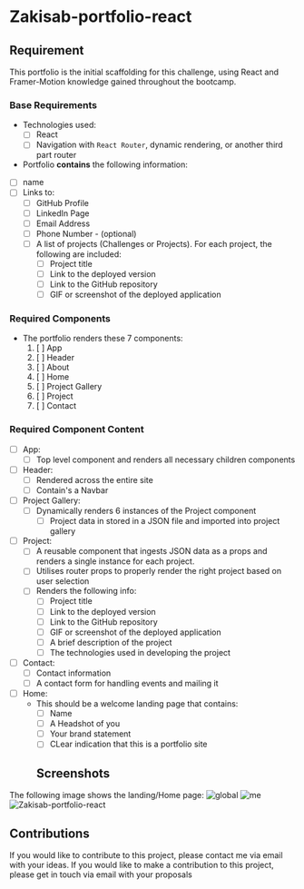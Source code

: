 # Zakisab-portfolio-react
## Requirement
This portfolio is the initial scaffolding for this challenge, using React and Framer-Motion knowledge gained throughout the bootcamp. 
### Base Requirements

* Technologies used:
  * [ ] React
  * [ ] Navigation with `React Router`, dynamic rendering, or another third part router
*  Portfolio **contains** the following information:
  * [ ] name
  * [ ] Links to:
    * [ ] GitHub Profile
    * [ ] LinkedIn Page
    * [ ] Email Address
    * [ ] Phone Number - (optional)   
    * [ ] A list of projects (Challenges or Projects). For each project, the following are included:
      * [ ] Project title
      * [ ] Link to the deployed version
      * [ ] Link to the GitHub repository
      * [ ] GIF or screenshot of the deployed application

### Required Components

* The portfolio renders these 7 components:
  1. [ ] App
  2. [ ] Header
  3. [ ] About
  4. [ ] Home
  5. [ ] Project Gallery
  6. [ ] Project
  7. [ ] Contact

### Required Component Content
* [ ] App:
  * [ ] Top level component and renders all necessary children components
* [ ] Header:
   * [ ] Rendered across the entire site
   * [ ] Contain's a Navbar
* [ ] Project Gallery:
  * [ ] Dynamically renders 6 instances of the Project component
    * [ ] Project data in stored in a JSON file and imported into project gallery
* [ ] Project:
   * [ ] A reusable component that ingests JSON data as a props and renders a single instance for each project.
   * [ ] Utilises router props to properly render the right project based on user selection
   * [ ] Renders the following info:
     * [ ] Project title
     * [ ] Link to the deployed version
     * [ ] Link to the GitHub repository
     * [ ] GIF or screenshot of the deployed application
     * [ ] A brief description of the project
     * [ ] The technologies used in developing the project
* [ ] Contact:
  * [ ] Contact information
  * [ ] A contact form for handling events and mailing it
* [ ] Home:
  * This should be a welcome landing page that contains:
     * [ ] Name
     * [ ] A Headshot of you
     * [ ] Your brand statement
     * [ ] CLear indication that this is a portfolio site
     ## Screenshots
The following image shows the landing/Home page:
![global](https://user-images.githubusercontent.com/118730175/227419499-d411cbeb-707b-4144-8e30-90d5668f8b2b.svg)
![me](https://user-images.githubusercontent.com/118730175/227419501-f597387b-c814-405c-bc9b-e0de6d733cd6.jpg)
![Zakisab-portfolio-react](https://user-images.githubusercontent.com/118730175/227419503-fae5bfab-5fd5-4bb3-a6f5-c48b85f094cc.jpg)

## Contributions
If you would like to contribute to this project, please contact me via email with your ideas.
  If you would like to make a contribution to this project, please get in touch via email with your proposals
